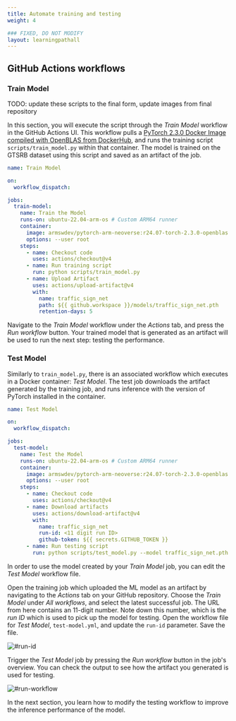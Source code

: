 ```yaml
---
title: Automate training and testing
weight: 4

### FIXED, DO NOT MODIFY
layout: learningpathall
---
```


## GitHub Actions workflows

### Train Model

TODO: update these scripts to the final form, update images from final repository

In this section, you will execute the script through the _Train Model_ workflow in the GitHub Actions UI. This workflow pulls a [PyTorch 2.3.0 Docker Image compiled with OpenBLAS from DockerHub](https://hub.docker.com/r/armswdev/pytorch-arm-neoverse), and runs the training script `scripts/train_model.py` within that container. The model is trained on the GTSRB dataset using this script and saved as an artifact of the job.

```yaml
name: Train Model

on:
  workflow_dispatch:

jobs:
  train-model:
    name: Train the Model
    runs-on: ubuntu-22.04-arm-os # Custom ARM64 runner
    container:
      image: armswdev/pytorch-arm-neoverse:r24.07-torch-2.3.0-openblas
      options: --user root
    steps:
      - name: Checkout code
        uses: actions/checkout@v4
      - name: Run training script
        run: python scripts/train_model.py
      - name: Upload Artifact
        uses: actions/upload-artifact@v4
        with:
          name: traffic_sign_net
          path: ${{ github.workspace }}/models/traffic_sign_net.pth
          retention-days: 5
```

Navigate to the _Train Model_ workflow under the _Actions_ tab, and press the _Run workflow_ button. Your trained model that is generated as an artifact will be used to run the next step: testing the performance.

### Test Model

Similarly to `train_model.py`, there is an associated workflow which executes in a Docker container: _Test Model_. The test job downloads the artifact generated by the training job, and runs inference with the version of PyTorch installed in the container.

```yaml
name: Test Model

on:
  workflow_dispatch:

jobs:
  test-model:
    name: Test the Model
    runs-on: ubuntu-22.04-arm-os # Custom ARM64 runner
    container:
      image: armswdev/pytorch-arm-neoverse:r24.07-torch-2.3.0-openblas
      options: --user root
    steps:
      - name: Checkout code
        uses: actions/checkout@v4
      - name: Download artifacts
        uses: actions/download-artifact@v4
        with:
          name: traffic_sign_net
          run-id: <11 digit run ID>
          github-token: ${{ secrets.GITHUB_TOKEN }}
      - name: Run testing script
        run: python scripts/test_model.py --model traffic_sign_net.pth

```

In order to use the model created by your _Train Model_ job, you can edit the _Test Model_ workflow file.

Open the training job which uploaded the ML model as an artifact by navigating to the _Actions_ tab on your GitHub repository. Choose the _Train Model_ under _All workflows_, and select the latest successful job. The URL from here contains an 11-digit number. Note down this number, which is the _run ID_ which is used to pick up the model for testing. Open the workflow file for _Test Model_, `test-model.yml`, and update the `run-id` parameter. Save the file.

![#run-id](/images/run-id.png)

Trigger the _Test Model_ job by pressing the _Run workflow_ button in the job's overview. You can check the output to see how the artifact you generated is used for testing.

![#run-workflow](/images/run-workflow.png)

In the next section, you learn how to modify the testing workflow to improve the inference performance of the model.

